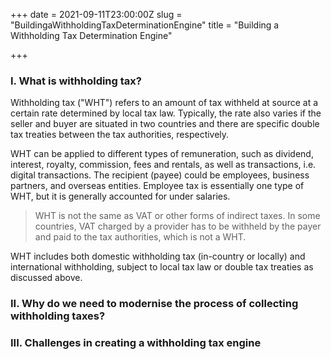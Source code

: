 +++
date = 2021-09-11T23:00:00Z
slug = "BuildingaWithholdingTaxDeterminationEngine"
title = "Building a Withholding Tax Determination Engine"

+++
### I. What is withholding tax?

Withholding tax ("WHT") refers to an amount of tax withheld at source at a certain rate determined by local tax law. Typically, the rate also varies if the seller and buyer are situated in two countries and there are specific double tax treaties between the tax authorities, respectively.

WHT can be applied to different types of remuneration, such as dividend, interest, royalty, commission, fees and rentals, as well as transactions, i.e. digital transactions. The recipient (payee) could be employees, business partners, and overseas entities. Employee tax is essentially one type of WHT, but it is generally accounted for under salaries.

> WHT is not the same as VAT or other forms of indirect taxes. In some countries, VAT charged by a provider has to be withheld by the payer and paid to the tax authorities, which is not a WHT.

WHT includes both domestic withholding tax (in-country or locally) and international withholding, subject to local tax law or double tax treaties as discussed above.

### II. Why do we need to modernise the process of collecting withholding taxes?

### III. Challenges in creating a withholding tax engine